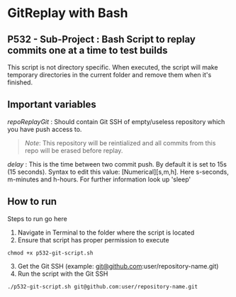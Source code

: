 GitReplay with Bash
===================
P532 - Sub-Project : Bash Script to replay commits one at a time to test builds
----------

This script is not directory specific. When executed, the script will make temporary directories in the current folder and remove them when it's finished.

Important variables 
-------------
*repoReplayGit* : Should contain Git SSH of empty/useless repository which you have push access to.
>*Note*: This repository will be reintialized and all commits from this repo will be erased before replay.

*delay* : This is the time between two commit push. By default it is set to 15s (15 seconds).
Syntax to edit this value: [Numerical][s,m,h]. Here s-seconds, m-minutes and h-hours.
For further information look up 'sleep'

How to run
-------------
Steps to run go here

1. Navigate in Terminal to the folder where the script is located
2. Ensure that script has proper permission to execute
```
chmod +x p532-git-script.sh 
```
3. Get the Git SSH (example: git@github.com:user/repository-name.git)
4. Run the script with the Git SSH
```
./p532-git-script.sh git@github.com:user/repository-name.git
```


